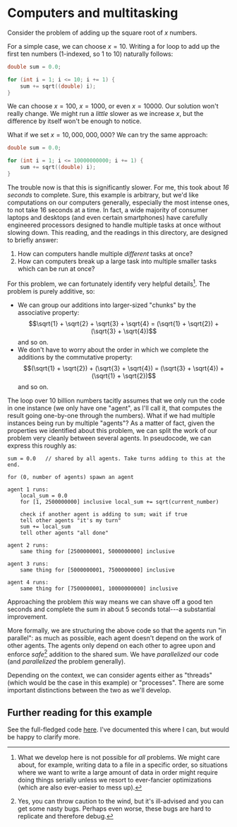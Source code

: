 # Computers and multitasking

Consider the problem of adding up the square root of $x$ numbers.

For a simple case, we can choose $x = 10$. Writing a for loop to add up the first ten numbers (1-indexed, so 1 to 10) naturally follows:

```c
double sum = 0.0;

for (int i = 1; i <= 10; i += 1) {
    sum += sqrt((double) i);
}
```

We can choose $x = 100$, $x = 1000$, or even $x = 10000$. Our solution won't really change. We might run a _little_ slower as we increase $x$, but the difference by itself won't be enough to notice.

What if we set $x = 10,000,000,000$? We can try the same approach:

```c
double sum = 0.0;

for (int i = 1; i <= 10000000000; i += 1) {
    sum += sqrt((double) i);
}
```

The trouble now is that this is significantly slower. For me, this took about _16 seconds_ to complete. Sure, this example is arbitrary, but we'd like computations on our computers generally, especially the most intense ones, to not take 16 seconds at a time. In fact, a wide majority of consumer laptops and desktops (and even certain smartphones) have carefully engineered processors designed to handle multiple tasks at once without slowing down. This reading, and the readings in this directory, are designed to briefly answer:
1. How can computers handle multiple _different_ tasks at once?
2. How can computers break up a large task into multiple smaller tasks which can be run at once?

For this problem, we can fortunately identify very helpful details[^1]. The problem is purely additive, so:
* We can group our additions into larger-sized "chunks" by the associative property: $$\sqrt{1} + \sqrt{2} + \sqrt{3} + \sqrt{4} = (\sqrt{1} + \sqrt{2}) + (\sqrt{3} + \sqrt{4})$$ and so on.
* We don't have to worry about the order in which we complete the additions by the commutative property: $$(\sqrt{1} + \sqrt{2}) + (\sqrt{3} + \sqrt{4}) = (\sqrt{3} + \sqrt{4}) + (\sqrt{1} + \sqrt{2})$$ and so on.

The loop over 10 billion numbers tacitly assumes that we only run the code in one instance (we only have one "agent", as I'll call it, that computes the result going one-by-one through the numbers). What if we had multiple instances being run by multiple "agents"? As a matter of fact, given the properties we identified about this problem, we can split the work of our problem very cleanly between several agents. In pseudocode, we can express this roughly as:

```
sum = 0.0	// shared by all agents. Take turns adding to this at the end.

for (0, number of agents) spawn an agent

agent 1 runs:
    local_sum = 0.0
    for [1, 2500000000] inclusive local_sum += sqrt(current_number)
    
    check if another agent is adding to sum; wait if true
    tell other agents "it's my turn"
    sum += local_sum
    tell other agents "all done"

agent 2 runs:
    same thing for [2500000001, 5000000000] inclusive

agent 3 runs:
    same thing for [5000000001, 7500000000] inclusive

agent 4 runs:
    same thing for [7500000001, 10000000000] inclusive
```

Approaching the problem _this_ way means we can shave off a good ten seconds and complete the sum in about 5 seconds total---a substantial improvement.

More formally, we are structuring the above code so that the agents run "in parallel": as much as possible, each agent doesn't depend on the work of other agents. The agents only depend on each other to agree upon and enforce _safe_[^2] addition to the shared sum. We have _parallelized_ our code (and _parallelized_ the problem generally).

Depending on the context, we can consider agents either as "threads" (which would be the case in this example) or "processes". There are some important distinctions between the two as we'll develop.

## Further reading for this example

See the full-fledged code [here](./multitask.c). I've documented this where I can, but would be happy to clarify more.

[^1]: What we develop here is not possible for _all_ problems. We might care about, for example, writing data to a file in a specific order, so situations where we want to write a large amount of data in order might require doing things serially unless we resort to ever-fancier optimizations (which are also ever-easier to mess up).
[^2]: Yes, you can throw caution to the wind, but it's ill-advised and you can get some nasty bugs. Perhaps even worse, these bugs are hard to replicate and therefore debug.

